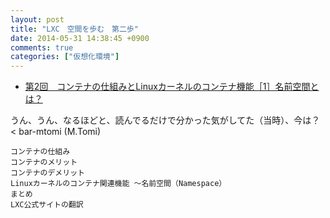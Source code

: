 ```yaml
---
layout: post
title: "LXC　空間を歩む　第二歩"
date: 2014-05-31 14:38:45 +0900
comments: true
categories: ["仮想化環境"]
---
```


* [第2回　コンテナの仕組みとLinuxカーネルのコンテナ機能［1］名前空間とは？](http://gihyo.jp/admin/serial/01/linux_containers/0002?page=1)

うん、うん、なるほどと、読んでるだけで分かった気がしてた（当時）、今は？  < bar-mtomi (M.Tomi)

>
    コンテナの仕組み
    コンテナのメリット
    コンテナのデメリット
    Linuxカーネルのコンテナ関連機能 ～名前空間（Namespace）
    まとめ
    LXC公式サイトの翻訳
